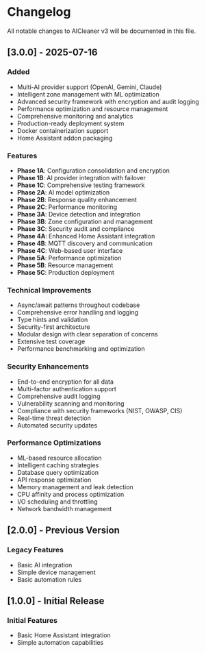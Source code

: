 # Changelog
All notable changes to AICleaner v3 will be documented in this file.

## [3.0.0] - 2025-07-16
### Added
- Multi-AI provider support (OpenAI, Gemini, Claude)
- Intelligent zone management with ML optimization
- Advanced security framework with encryption and audit logging
- Performance optimization and resource management
- Comprehensive monitoring and analytics
- Production-ready deployment system
- Docker containerization support
- Home Assistant addon packaging

### Features
- **Phase 1A**: Configuration consolidation and encryption
- **Phase 1B**: AI provider integration with failover
- **Phase 1C**: Comprehensive testing framework
- **Phase 2A**: AI model optimization
- **Phase 2B**: Response quality enhancement
- **Phase 2C**: Performance monitoring
- **Phase 3A**: Device detection and integration
- **Phase 3B**: Zone configuration and management
- **Phase 3C**: Security audit and compliance
- **Phase 4A**: Enhanced Home Assistant integration
- **Phase 4B**: MQTT discovery and communication
- **Phase 4C**: Web-based user interface
- **Phase 5A**: Performance optimization
- **Phase 5B**: Resource management
- **Phase 5C**: Production deployment

### Technical Improvements
- Async/await patterns throughout codebase
- Comprehensive error handling and logging
- Type hints and validation
- Security-first architecture
- Modular design with clear separation of concerns
- Extensive test coverage
- Performance benchmarking and optimization

### Security Enhancements
- End-to-end encryption for all data
- Multi-factor authentication support
- Comprehensive audit logging
- Vulnerability scanning and monitoring
- Compliance with security frameworks (NIST, OWASP, CIS)
- Real-time threat detection
- Automated security updates

### Performance Optimizations
- ML-based resource allocation
- Intelligent caching strategies
- Database query optimization
- API response optimization
- Memory management and leak detection
- CPU affinity and process optimization
- I/O scheduling and throttling
- Network bandwidth management

## [2.0.0] - Previous Version
### Legacy Features
- Basic AI integration
- Simple device management
- Basic automation rules

## [1.0.0] - Initial Release
### Initial Features
- Basic Home Assistant integration
- Simple automation capabilities
